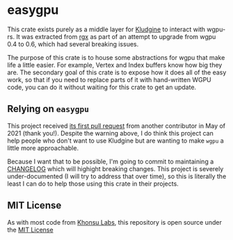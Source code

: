 # easygpu

This crate exists purely as a middle layer for [Kludgine](https://github.com/khonsulabs/kludgine) to interact with wgpu-rs. It was extracted from [rgx](https://github.com/cloudhead/rgx) as part of an attempt to upgrade from wgpu 0.4 to 0.6, which had several breaking issues.

The purpose of this crate is to house some abstractions for wgpu that make life a little easier. For example, Vertex and Index buffers know how big they are. The secondary goal of this crate is to expose how it does all of the easy work, so that if you need to replace parts of it with hand-written WGPU code, you can do it without waiting for this crate to get an update.

## Relying on `easygpu`

This project received [its first pull request](https://github.com/khonsulabs/easygpu/pull/1) from another contributor in May of 2021 (thank you!). Despite the warning above, I do think this project can help people who don't want to use Kludgine but are wanting to make `wgpu` a little more approachable.

Because I want that to be possible, I'm going to commit to maintaining a [CHANGELOG](./CHANGELOG.md) which will highight breaking changes. This project is severely under-documented (I will try to address that over time), so this is literally the least I can do to help those using this crate in their projects.

## MIT License

As with most code from [Khonsu Labs](https://khonsulabs.com), this repository is open source under the [MIT License](./LICENSE.txt)
